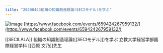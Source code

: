 ```yaml
---
title: "20200423組織の知識創造理論(SECIモデル)を学ぶ"
---
```


![image](https://gyazo.com/e72d34850f6ed78efbe5bb96a60a7c88/thumb/1000)
[https://www.facebook.com/events/659424267959132/](https://www.facebook.com/events/659424267959132/)

[[SECILALA]]
組織の知識創造理論([[SECIモデル]])を学ぶ
立教大学経営学部国際経営学科 [[西原 文乃]]先生
